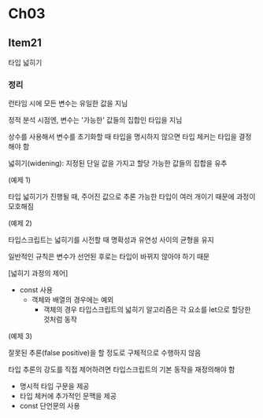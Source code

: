 # Ch03

## Item21

타입 넓히기

### 정리

런타임 시에 모든 변수는 유일한 값을 지님

정적 분석 시점엔, 변수는 '가능한' 값들의 집합인 타입을 지님

상수를 사용해서 변수를 초기화할 때 타입을 명시하지 않으면 타입 체커는 타입을 결정해야 함

넓히기(widening): 지정된 단일 값을 가지고 할당 가능한 값들의 집합을 유추

(예제 1)

타입 넓히기가 진행될 때, 주어진 값으로 추론 가능한 타입이 여러 개이기 때문에 과정이 모호해짐

(예제 2)

타입스크립트는 넓히기를 시전할 때 명확성과 유연성 사이의 균형을 유지

일반적인 규칙은 변수가 선언된 후로는 타입이 바뀌지 않아야 하기 때문

[넓히기 과정의 제어]

- const 사용
  - 객체와 배열의 경우에는 예외
    - 객체의 경우 타입스크립트의 넓히기 알고리즘은 각 요소를 let으로 할당한 것처럼 동작

(예제 3)

잘못된 추론(false positive)을 할 정도로 구체적으로 수행하지 않음

타입 추론의 강도를 직접 제어하려면 타입스크립트의 기본 동작을 재정의해야 함

- 명시적 타입 구문을 제공
- 타입 체커에 추가적인 문맥을 제공
- const 단언문의 사용
